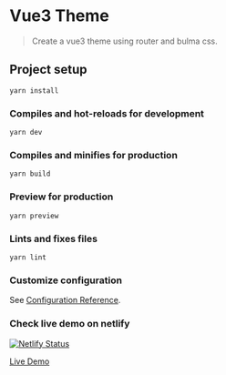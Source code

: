 # Vue3 Theme

> Create a vue3 theme using router and bulma css.

## Project setup
```
yarn install
```

### Compiles and hot-reloads for development
```
yarn dev
```

### Compiles and minifies for production
```
yarn build
```

### Preview for production
```
yarn preview
```

### Lints and fixes files
```
yarn lint
```

### Customize configuration
See [Configuration Reference](https://vitejs.dev/config/).
### Check live demo on netlify

[![Netlify Status](https://api.netlify.com/api/v1/badges/3cf0a387-9efe-4e23-bcc0-e5f54a849a3b/deploy-status?branch=master)](https://app.netlify.com/sites/vue3-theme/deploys)

[Live Demo](https://vue3-theme.netlify.app/)